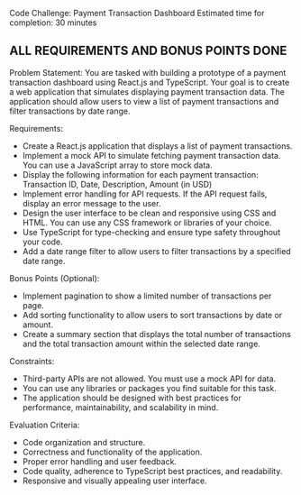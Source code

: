 Code Challenge: Payment Transaction Dashboard
Estimated time for completion: 30 minutes

## ALL REQUIREMENTS AND BONUS POINTS DONE

Problem Statement:
You are tasked with building a prototype of a payment transaction dashboard using React.js and TypeScript. Your goal is to create a web application that simulates displaying payment transaction data. The application should allow users to view a list of payment transactions and filter transactions by date range.

Requirements:
- Create a React.js application that displays a list of payment transactions.
- Implement a mock API to simulate fetching payment transaction data. You can use a JavaScript array to store mock data.
- Display the following information for each payment transaction: Transaction ID, Date, Description, Amount (in USD)
- Implement error handling for API requests. If the API request fails, display an error message to the user.
- Design the user interface to be clean and responsive using CSS and HTML. You can use any CSS framework or libraries of your choice.
- Use TypeScript for type-checking and ensure type safety throughout your code.
- Add a date range filter to allow users to filter transactions by a specified date range.

Bonus Points (Optional):
- Implement pagination to show a limited number of transactions per page.
- Add sorting functionality to allow users to sort transactions by date or amount.
- Create a summary section that displays the total number of transactions and the total transaction amount within the selected date range.

Constraints:
- Third-party APIs are not allowed. You must use a mock API for data.
- You can use any libraries or packages you find suitable for this task.
- The application should be designed with best practices for performance, maintainability, and scalability in mind.

Evaluation Criteria:
- Code organization and structure.
- Correctness and functionality of the application.
- Proper error handling and user feedback.
- Code quality, adherence to TypeScript best practices, and readability.
- Responsive and visually appealing user interface.

